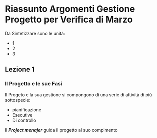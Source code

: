 # Riassunto Argomenti Gestione Progetto per Verifica di Marzo

Da Sintetizzare sono le unità:
- 1
- 2
- 3

## Lezione 1

### Il Progetto e le sue Fasi
Il Progeto e la sua gestione si compongono di una serie di attività di più sottospecie:
- pianificazione 
- Esecutive
- Di controllo

Il ***Project menajer*** guida il progetto al suo compimento 
<!--stackedit_data:
eyJoaXN0b3J5IjpbMTI0NzgwMTQ2OSwtNTQ4MjUzOTA0LDczMD
k5ODExNl19
-->